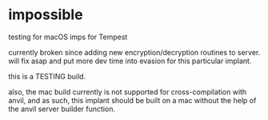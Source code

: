 # impossible
testing for macOS imps for Tempest

currently broken since adding new encryption/decryption routines to server. will fix asap and put more dev time into evasion for this particular implant.

this is a TESTING build.

also, the mac build currently is not supported for cross-compilation with anvil, and as such, this implant should be built on a mac without the help of the anvil server builder function.